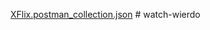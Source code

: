 [XFlix.postman_collection.json](https://github.com/user-attachments/files/17350936/XFlix.postman_collection.json)
#   w a t c h - w i e r d o  
 